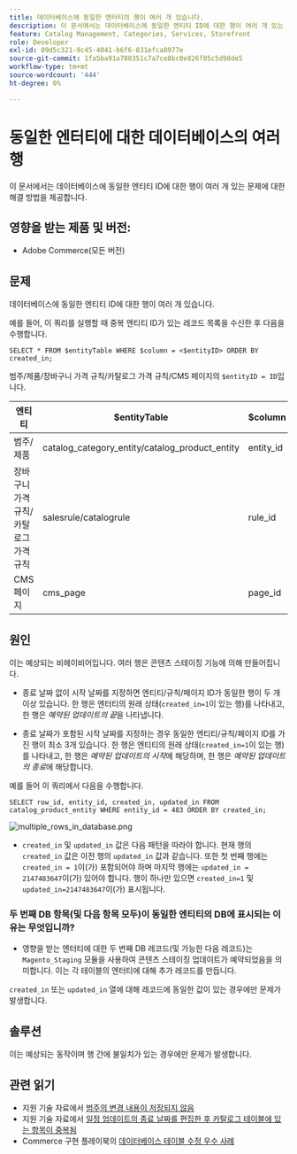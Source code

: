 ```yaml
---
title: 데이터베이스에 동일한 엔터티의 행이 여러 개 있습니다.
description: 이 문서에서는 데이터베이스에 동일한 엔티티 ID에 대한 행이 여러 개 있는 문제에 대한 해결 방법을 제공합니다.
feature: Catalog Management, Categories, Services, Storefront
role: Developer
exl-id: 09d5c321-9c45-4041-b6f6-831efca0977e
source-git-commit: 1fa5ba91a788351c7a7ce8bc0e826f05c5d98de5
workflow-type: tm+mt
source-wordcount: '444'
ht-degree: 0%

---
```


# 동일한 엔터티에 대한 데이터베이스의 여러 행

이 문서에서는 데이터베이스에 동일한 엔티티 ID에 대한 행이 여러 개 있는 문제에 대한 해결 방법을 제공합니다.

## 영향을 받는 제품 및 버전:

* Adobe Commerce(모든 버전)

## 문제

데이터베이스에 동일한 엔티티 ID에 대한 행이 여러 개 있습니다.

예를 들어, 이 쿼리를 실행할 때 중복 엔티티 ID가 있는 레코드 목록을 수신한 후 다음을 수행합니다.

```
SELECT * FROM $entityTable WHERE $column = <$entityID> ORDER BY created_in;
```

범주/제품/장바구니 가격 규칙/카탈로그 가격 규칙/CMS 페이지의 `$entityID = ID`입니다.

| 엔티티 | $entityTable | $column |
|------------------|-----------------------------------|------------------|
| 범주/제품 | catalog_category_entity/catalog_product_entity | entity_id |
| 장바구니 가격 규칙/카탈로그 가격 규칙 | salesrule/catalogrule | rule_id |
| CMS 페이지 | cms_page | page_id |

## 원인

이는 예상되는 비헤이비어입니다. 여러 행은 콘텐츠 스테이징 기능에 의해 만들어집니다.

* 종료 날짜 없이 시작 날짜를 지정하면 엔티티/규칙/페이지 ID가 동일한 행이 두 개 이상 있습니다. 한 행은 엔터티의 원래 상태(`created_in=1`이 있는 행)를 나타내고, 한 행은 *예약된 업데이트의 끝*&#x200B;을 나타냅니다.

* 종료 날짜가 포함된 시작 날짜를 지정하는 경우 동일한 엔티티/규칙/페이지 ID를 가진 행이 최소 3개 있습니다. 한 행은 엔티티의 원래 상태(`created_in=1`이 있는 행)를 나타내고, 한 행은 *예약된 업데이트의 시작*&#x200B;에 해당하며, 한 행은 *예약된 업데이트의 종료*&#x200B;에 해당합니다.

예를 들어 이 쿼리에서 다음을 수행합니다.

```
SELECT row_id, entity_id, created_in, updated_in FROM catalog_product_entity WHERE entity_id = 483 ORDER BY created_in;
```

![multiple_rows_in_database.png](assets/multiple_rows_in_database.png)

* `created_in` 및 `updated_in` 값은 다음 패턴을 따라야 합니다. 현재 행의 `created_in` 값은 이전 행의 `updated_in` 값과 같습니다. 또한 첫 번째 행에는 `created_in = 1`이(가) 포함되어야 하며 마지막 행에는 `updated_in = 2147483647`이(가) 있어야 합니다. 행이 하나만 있으면 `created_in=1` 및 `updated_in=2147483647`이(가) 표시됩니다.

### 두 번째 DB 항목(및 다음 항목 모두)이 동일한 엔티티의 DB에 표시되는 이유는 무엇입니까?

* 영향을 받는 엔터티에 대한 두 번째 DB 레코드(및 가능한 다음 레코드)는 `Magento_Staging` 모듈을 사용하여 콘텐츠 스테이징 업데이트가 예약되었음을 의미합니다. 이는 각 테이블의 엔터티에 대해 추가 레코드를 만듭니다.

`created_in` 또는 `updated_in` 열에 대해 레코드에 동일한 값이 있는 경우에만 문제가 발생합니다.

## 솔루션

이는 예상되는 동작이며 행 간에 불일치가 있는 경우에만 문제가 발생합니다.

## 관련 읽기

* 지원 기술 자료에서 [범주의 변경 내용이 저장되지 않음](https://experienceleague.adobe.com/docs/commerce-knowledge-base/kb/troubleshooting/miscellaneous/changes-to-categories-are-not-being-saved.html)
* 지원 기술 자료에서 [일정 업데이트의 종료 날짜를 편집한 후 카탈로그 테이블에 있는 항목이 중복됨](https://experienceleague.adobe.com/docs/commerce-knowledge-base/kb/troubleshooting/known-issues-patches-attached/duplicate-entries-in-the-catalogrule-table-after-editing-the-end-date-of-a-schedule-update.html)
* Commerce 구현 플레이북의 [데이터베이스 테이블 수정 우수 사례](https://experienceleague.adobe.com/en/docs/commerce-operations/implementation-playbook/best-practices/development/modifying-core-and-third-party-tables#why-adobe-recommends-avoiding-modifications)
